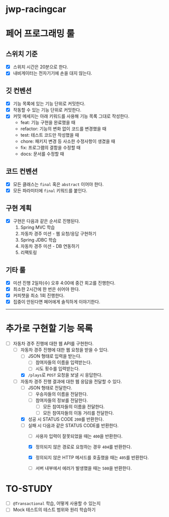 # jwp-racingcar


# 페어 프로그래밍 룰

## 스위치 기준
- [x] 스위치 시간은 20분으로 한다.
- [x] 내비게이터는 전자기기에 손을 대지 않는다.

## 깃 컨벤션
- [x] 기능 목록에 있는 기능 단위로 커밋한다.
- [x] 작동할 수 있는 기능 단위로 커밋한다.
- [x] 커밋 메세지는 아래 키워드를 사용해 기능 목록 그대로 작성한다.
    - feat: 기능 구현을 완료했을 때 
    - refactor: 기능의 변화 없이 코드를 변경했을 때
    - test: 테스트 코드만 작성했을 때
    - chore: 패키지 변경 등 사소한 수정사항이 생겼을 때
    - fix: 프로그램의 결함을 수정할 때
    - docs: 문서를 수정할 때

## 코드 컨벤션
- [x] 모든 클래스는 `final` 혹은 `abstract` 이어야 한다.
- [x] 모든 파라미터에 `final` 키워드를 붙인다.

## 구현 계획
- [x] 구현은 다음과 같은 순서로 진행된다.
  1. Spring MVC 학습
  2. 자동차 경주 미션 - 웹 요청/응답 구현하기
  3. Spring JDBC 학습
  4. 자동차 경주 미션 - DB 연동하기
  5. 리팩토링

## 기타 룰
- [x] 미션 진행 2일차(수) 오후 4:00에 중간 회고를 진행한다.
- [x] 최소한 2시간에 한 번은 쉬어야 한다.
- [x] 커피챗을 최소 1회 진행한다.
- [x] 집중이 안된다면 페어에게 솔직하게 이야기한다.

---

# 추가로 구현할 기능 목록
- [ ] 자동차 경주 진행에 대한 웹 API를 구현한다.
  - [ ] 자동차 경주 진행에 대한 웹 요청을 받을 수 있다.
    - [ ] JSON 형태로 입력을 받는다.
      - [ ] 참여자들의 이름을 입력받는다.
      - [ ] 시도 횟수를 입력받는다.
    - [x] `/plays`로 `POST` 요청을 보낼 시 응답한다.
  - [ ] 자동차 경주 진행 결과에 대한 웹 응답을 전달할 수 있다.
    - [ ] JSON 형태로 전달한다.
      - [ ] 우승자들의 이름을 전달한다.
      - [ ] 참여자들의 정보를 전달한다.
        - [ ] 모든 참여자들의 이름을 전달한다.
        - [ ] 모든 참여자들의 이동 거리를 전달한다.
    - [x] 성공 시 STATUS CODE `200`를 반환한다.
    - [ ] 실패 시 다음과 같은 STATUS CODE를 반환한다.
      - [ ] 사용자 입력이 잘못되었을 때는 `400`을 반환한다.
      - [x] 정의되지 않은 경로로 요청하는 경우 `404`를 반환한다.
      - [x] 정의되지 않은 HTTP 메서드를 호출했을 때는 `405`를 반환한다.
      - [ ] 서버 내부에서 에러가 발생했을 때는 `500`을 반환한다.


# TO-STUDY
- [ ] `@Transactional` 학습, 어떻게 사용할 수 있는지
- [ ] Mock 테스트의 테스트 범위와 원리 학습하기
